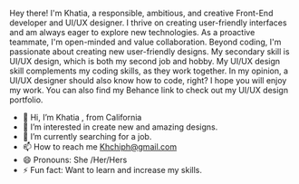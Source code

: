 

Hey there! I'm Khatia, a responsible, ambitious, and creative Front-End developer and UI/UX designer. I thrive on creating user-friendly interfaces and am always eager to explore new technologies. As a proactive teammate, I'm open-minded and value collaboration. Beyond coding, I'm passionate about creating new user-friendly designs. My secondary skill is UI/UX design, which is both my second job and hobby. My UI/UX design skill complements my coding skills, as they work together. In my opinion, a UI/UX designer should also know how to code, right? I hope you will enjoy my work. You can also find my Behance link to check out my UI/UX design portfolio.

- 👋 Hi, I’m Khatia , from California 
- 👀 I’m interested in create new and amazing designs.
- 🌱 I’m currently searching for a job.
- 📫 How to reach me Khchiph@gmail.com
- 😄 Pronouns: She /Her/Hers
- ⚡ Fun fact: Want to learn and increase my skills.
